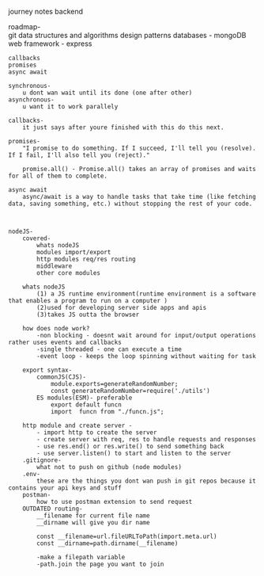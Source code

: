 journey notes backend

roadmap-    
    git
    data structures and algorithms
    design patterns 
    databases - mongoDB
    web framework - express
       
    callbacks 
    promises 
    async await

    synchronous-
        u dont wan wait until its done (one after other)
    asynchronous-
        u want it to work parallely
    
    callbacks-
        it just says after youre finished with this do this next.

    promises-
        "I promise to do something. If I succeed, I'll tell you (resolve). If I fail, I'll also tell you (reject)."

        promise.all() - Promise.all() takes an array of promises and waits for all of them to complete.

    async await
        async/await is a way to handle tasks that take time (like fetching data, saving something, etc.) without stopping the rest of your code.

    
        
    nodeJS-
        covered-
            whats nodeJS
            modules import/export
            http modules req/res routing 
            middleware
            other core modules
            
        whats nodeJS
            (1) a JS runtime environment(runtime environment is a software that enables a program to run on a computer )
            (2)used for developing server side apps and apis
            (3)takes JS outta the browser

        how does node work? 
            -non blocking - doesnt wait around for input/output operations rather uses events and callbacks
            -single threaded - one can execute a time 
            -event loop - keeps the loop spinning without waiting for task

        export syntax-
            commonJS(CJS)-
                module.exports=generateRandomNumber;
                const generateRandomNumber=require('./utils')
            ES modules(ESM)- preferable
                export default funcn
                import  funcn from "./funcn.js";

        http module and create server -
            - import http to create the server
            - create server with req, res to handle requests and responses
            - use res.end() or res.write() to send something back
            - use server.listen() to start and listen to the server
        .gitignore- 
            what not to push on github (node modules)
        .env-   
            these are the things you dont wan push in git repos because it contains your api keys and stuff
        postman-
            how to use postman extension to send request
        OUTDATED routing-           
            __filename for current file name
            __dirname will give you dir name 
                   
            const __filename=url.fileURLToPath(import.meta.url)
            const __dirname=path.dirname(__filename)

            -make a filepath variable
            -path.join the page you want to join
        